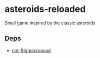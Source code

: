 # asteroids-reloaded
Small game inspired by the classic asteroids


## Deps
 * [not-fl3/macroquad](https://github.com/not-fl3/macroquad)
